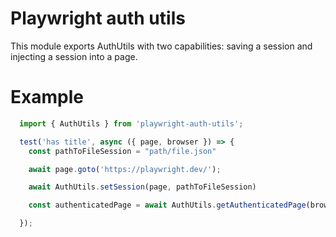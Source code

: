 
# Playwright auth utils

This module exports AuthUtils with two capabilities: saving a session and injecting a session into a page.

# Example

```ts
  import { AuthUtils } from 'playwright-auth-utils';

  test('has title', async ({ page, browser }) => {
    const pathToFileSession = "path/file.json"

    await page.goto('https://playwright.dev/');

    await AuthUtils.setSession(page, pathToFileSession)

    const authenticatedPage = await AuthUtils.getAuthenticatedPage(browser, pathToFileSession)

  });
```